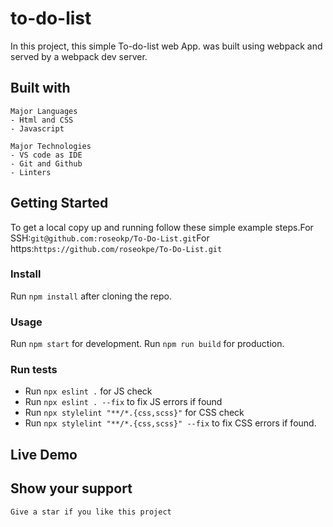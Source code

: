 # to-do-list
In this project, this simple To-do-list web App. was built using webpack and served by a webpack dev server.

## Built with 
    Major Languages
    - Html and CSS
    - Javascript
    
    Major Technologies
    - VS code as IDE
    - Git and Github
    - Linters

## Getting Started

To get a local copy up and running follow these simple example steps.For SSH:`git@github.com:roseokp/To-Do-List.git`For https:`https://github.com/roseokpe/To-Do-List.git`

### Install
Run `npm install` after cloning the repo.

### Usage
Run `npm start` for development. Run `npm run build` for production. 

### Run tests
- Run `npx eslint .` for JS check
- Run `npx eslint . --fix` to fix JS errors if found
- Run `npx stylelint "**/*.{css,scss}"` for CSS check
- Run `npx stylelint "**/*.{css,scss}" --fix` to fix CSS errors if found.

## Live Demo


## Show your support
    Give a star if you like this project
